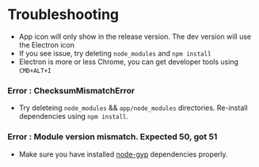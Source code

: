 # Troubleshooting

* App icon will only show in the release version. The dev version will use the Electron icon
* If you see issue, try deleting `node_modules` and `npm install`
* Electron is more or less Chrome, you can get developer tools using `CMD+ALT+I`

### Error : ChecksumMismatchError
- Try deleteing `node_modules` && `app/node_modules` directories. Re-install dependencies using `npm install`.

### Error : Module version mismatch. Expected 50, got 51
- Make sure you have installed [node-gyp](https://github.com/nodejs/node-gyp#installation) dependencies properly.
